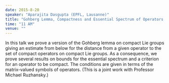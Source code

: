 ```yaml
---
date: 2015-8-20
speaker: "Aparajita Dasgupta (EPFL, Lausanne)"
title: "Gohberg Lemma, Compactness and Essential Spectrum of Operators on Compact Lie Groups"
time: "11 AM"
venue: ""
---
```

In this talk we prove a version of the Gohberg lemma on compact
Lie groups giving an estimate from below for the distance from a given
operator to the set of compact operators on compact Lie groups. As a
consequence, we prove several results on bounds for the essential spectrum
and a criterion for an operator to be compact. The conditions are given in
terms of the matrix-valued symbols of operators. (This is a joint work
with Professor Michael Ruzhansky.)
